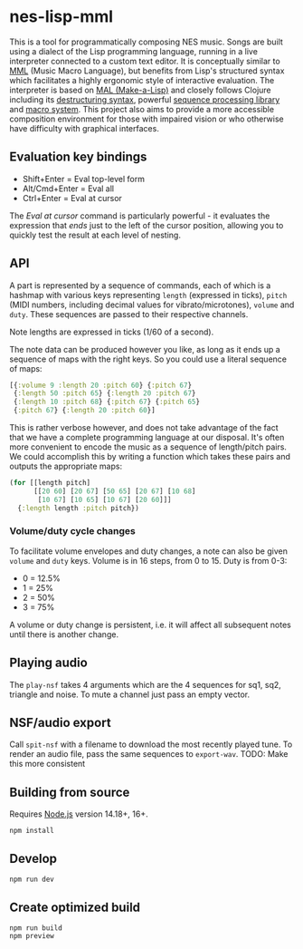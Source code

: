 # nes-lisp-mml

This is a tool for programmatically composing NES music. Songs are built using a dialect of the Lisp programming language, running in a live interpreter connected to a custom text editor. It is conceptually similar to [MML](https://en.wikipedia.org/wiki/Music_Macro_Language) (Music Macro Language), but benefits from Lisp's structured syntax which facilitates a highly ergonomic style of interactive evaluation. The interpreter is based on [MAL (Make-a-Lisp)](https://github.com/kanaka/mal) and closely follows Clojure including its [destructuring syntax](https://clojure.org/guides/destructuring), powerful [sequence processing library](https://clojure.org/reference/sequences) and [macro system](https://clojure.org/reference/macros). This project also aims to provide a more accessible composition environment for those with impaired vision or who otherwise have difficulty with graphical interfaces. 

## Evaluation key bindings

- Shift+Enter = Eval top-level form
- Alt/Cmd+Enter = Eval all
- Ctrl+Enter = Eval at cursor

The *Eval at cursor* command is particularly powerful - it evaluates the expression that *ends* just to the left of the cursor position, allowing you to quickly test the result at each level of nesting.

## API

A part is represented by a sequence of commands, each of which is a hashmap with various keys representing `length` (expressed in ticks), `pitch` (MIDI numbers, including decimal values for vibrato/microtones), `volume` and `duty`. These sequences are passed to their respective channels.

Note lengths are expressed in ticks (1/60 of a second).

The note data can be produced however you like, as long as it ends up a sequence of maps with the right keys. So you could use a literal sequence of maps:

```clojure
[{:volume 9 :length 20 :pitch 60} {:pitch 67} 
 {:length 50 :pitch 65} {:length 20 :pitch 67}
 {:length 10 :pitch 68} {:pitch 67} {:pitch 65} 
 {:pitch 67} {:length 20 :pitch 60}]
```

This is rather verbose however, and does not take advantage of the fact that we have a complete programming language at our disposal. It's often more convenient to encode the music as a sequence of length/pitch pairs. We could accomplish this by writing a function which takes these pairs and outputs the appropriate maps:

```clojure
(for [[length pitch]
      [[20 60] [20 67] [50 65] [20 67] [10 68]
       [10 67] [10 65] [10 67] [20 60]]]
  {:length length :pitch pitch})
```

### Volume/duty cycle changes

To facilitate volume envelopes and duty changes, a note can also be given `volume` and `duty` keys. Volume is in 16 steps, from 0 to 15. Duty is from 0-3:

- 0 = 12.5%
- 1 = 25%
- 2 = 50%
- 3 = 75%

A volume or duty change is persistent, i.e. it will affect all subsequent notes until there is another change.

## Playing audio

The `play-nsf` takes 4 arguments which are the 4 sequences for sq1, sq2, triangle and noise. To mute a channel just pass an empty vector.

## NSF/audio export

Call `spit-nsf` with a filename to download the most recently played tune. To render an audio file, pass the same sequences to `export-wav`. TODO: Make this more consistent

## Building from source

Requires [Node.js](https://nodejs.org/en/) version 14.18+, 16+.


```
npm install
```

## Develop

```
npm run dev
```

## Create optimized build

```
npm run build
npm preview
```
